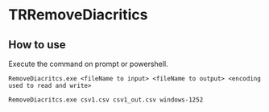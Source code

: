 ﻿# TRRemoveDiacritics

## How to use

Execute the command on prompt or powershell.

```
RemoveDiacritcs.exe <fileName to input> <fileName to output> <encoding used to read and write>
```

```
RemoveDiacritcs.exe csv1.csv csv1_out.csv windows-1252
```
